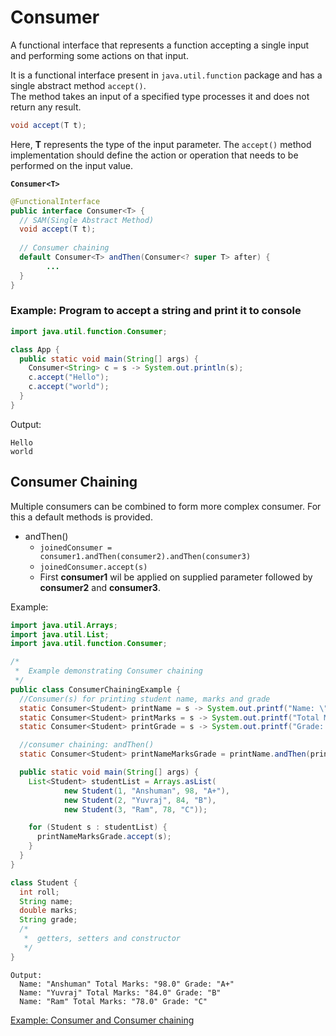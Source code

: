 # Consumer

A functional interface that represents a function accepting a single input and performing some actions on that input.

It is a functional interface present in `java.util.function` package and has a single abstract method `accept()`.<br>
The method takes an input of a specified type processes it and does not return any result.
```java
void accept(T t);
```
Here, **T** represents the type of the input parameter. The `accept()` method implementation should define the action or operation 
that needs to be performed on the input value.

**`Consumer<T>`**
```java
@FunctionalInterface
public interface Consumer<T> {
  // SAM(Single Abstract Method)
  void accept(T t);
  
  // Consumer chaining
  default Consumer<T> andThen(Consumer<? super T> after) {
        ...
  }
}
```

### Example: Program to accept a string and print it to console

```java
import java.util.function.Consumer;

class App {
  public static void main(String[] args) {
    Consumer<String> c = s -> System.out.println(s);
    c.accept("Hello");
    c.accept("world");
  }
}
```
Output:
```shell
Hello
world
```

## Consumer Chaining

Multiple consumers can be combined to form more complex consumer.
For this a default methods is provided.
- andThen()
    - `joinedConsumer = consumer1.andThen(consumer2).andThen(consumer3)`
    - `joinedConsumer.accept(s)`
    - First **consumer1** wil be applied on supplied parameter followed by **consumer2** and **consumer3**.

Example:

```java
import java.util.Arrays;
import java.util.List;
import java.util.function.Consumer;

/*
 *  Example demonstrating Consumer chaining
 */
public class ConsumerChainingExample {
  //Consumer(s) for printing student name, marks and grade
  static Consumer<Student> printName = s -> System.out.printf("Name: \"%s\" ", s.getName());
  static Consumer<Student> printMarks = s -> System.out.printf("Total Marks: \"%s\" ", s.getMarks());
  static Consumer<Student> printGrade = s -> System.out.printf("Grade: \"%s\" \n", s.getGrade());

  //consumer chaining: andThen()
  static Consumer<Student> printNameMarksGrade = printName.andThen(printMarks).andThen(printGrade);

  public static void main(String[] args) {
    List<Student> studentList = Arrays.asList(
            new Student(1, "Anshuman", 98, "A+"),
            new Student(2, "Yuvraj", 84, "B"),
            new Student(3, "Ram", 78, "C"));

    for (Student s : studentList) {
      printNameMarksGrade.accept(s);
    }
  }
}

class Student {
  int roll;
  String name;
  double marks;
  String grade;
  /*
   *  getters, setters and constructor
   */
}
```

```shell
Output:
  Name: "Anshuman" Total Marks: "98.0" Grade: "A+" 
  Name: "Yuvraj" Total Marks: "84.0" Grade: "B" 
  Name: "Ram" Total Marks: "78.0" Grade: "C" 
```

[Example: Consumer and Consumer chaining](./ConsumerAndConsumerChainingExample.java)